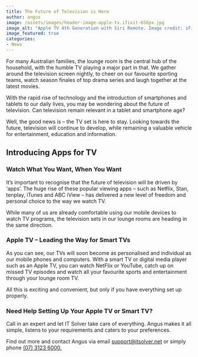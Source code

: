 ```yaml
---
title: The Future of Television is Here
author: angus
image: /assets/images/header-image-apple-tv.ifixit-656px.jpg
image_alt: "Apple TV 4th Generation with Siri Remote. Image credit: iFixit"
image_featured: true
categories:
- News
---
```


For many Australian families, the lounge room is the central hub of the household, with the humble TV playing a major part in that. We gather around the television screen nightly, to cheer on our favourite sporting teams, watch season finales of top drama series and laugh together at the latest movies.

With the rapid rise of technology and the introduction of smartphones and tablets to our daily lives, you may be wondering about the future of television. Can television remain relevant in a tablet and smartphone age?

Well, the good news is – the TV set is here to stay. Looking towards the future, television will continue to develop, while remaining a valuable vehicle for entertainment, education and information.

## Introducing Apps for TV

### Watch What You Want, When You Want
It’s important to recognise that the future of television will be driven by ‘apps’. The huge rise of these popular viewing apps – such as Netflix, Stan, tenplay, iTunes and ABC iView – has delivered a new level of freedom and personal choice to the way we watch TV.

While many of us are already comfortable using our mobile devices to watch TV programs, the television sets in our lounge rooms are heading in the same direction.

### Apple TV – Leading the Way for Smart TVs
As you can see, our TVs will soon become as personalised and individual as our mobile phones and computers. With a smart TV or digital media player such as an Apple TV, you can watch NetFlix or YouTube, catch up on missed TV episodes and watch all your favourite sports and entertainment through your lounge room TV.

All this is exciting and convenient, but only if you have everything set up properly.

### Need Help Setting Up Your Apple TV or Smart TV?
Call in an expert and let IT Solver take care of everything. Angus makes it all simple, listens to your requirements and caters to your preferences.

Find out more and contact Angus via email [support@itsolver.net](mailto:support@itsolver.net) or simply phone [(07) 3123 6000.](tel:61731236000)
